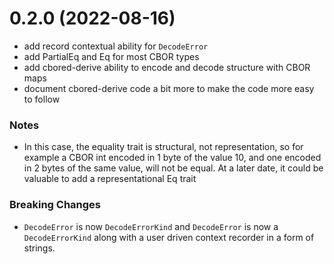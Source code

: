 # 0.2.0 (2022-08-16)

- add record contextual ability for `DecodeError`
- add PartialEq and Eq for most CBOR types 
- add cbored-derive ability to encode and decode structure with CBOR maps
- document cbored-derive code a bit more to make the code more easy to follow

### Notes

- In this case, the equality trait is structural, not representation, so for
  example a CBOR int encoded in 1 byte of the value 10, and one encoded in 2
  bytes of the same value, will not be equal. At a later date, it could be
  valuable to add a representational Eq trait

### Breaking Changes
    
- `DecodeError` is now `DecodeErrorKind` and `DecodeError` is now
  a `DecodeErrorKind` along with a user driven context recorder
  in a form of strings.

